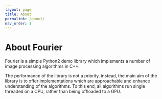 ```yaml
---
layout: page
title: About
permalink: /about/
nav_order: 1
---
```


# About Fourier

Fourier is a simple Python2 demo library which implements a number of image processing algorithms in C++. 

The performance of the library is not a priority, instead, the main aim of the library is to offer implementations which are approachable and enhance understanding of the algorithms. To this end, all algorithms run single threaded on a CPU, rather than being offloaded to a GPU.
